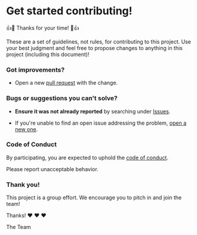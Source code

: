 # Get started contributing!

:+1::tada: Thanks for your time! :tada::+1:

These are a set of guidelines, not rules, for contributing to this project. Use
your best judgment and feel free to propose changes to anything in this project
(including this document)!

### Got improvements?

* Open a new [pull request](../../pull/new) with the change.

### Bugs or suggestions you can't solve?

* **Ensure it was not already reported** by searching under [Issues](../../issues).

* If you're unable to find an open issue addressing the problem, [open a new one](../../issues/new).

### Code of Conduct

By participating, you are expected to uphold the [code of
conduct](CODE_OF_CONDUCT.md).

Please report unacceptable behavior.

### Thank you!

This project is a group effort. We encourage you to pitch in and join the team!

Thanks! :heart: :heart: :heart:

The Team
